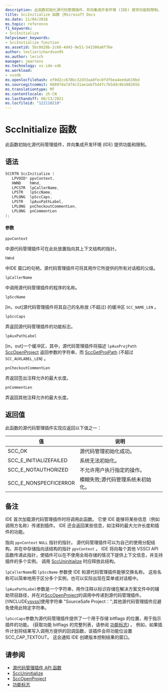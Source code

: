 ```yaml
---
description: 此函数初始化源代码管理插件，并向集成开发环境 (IDE) 提供功能和限制。
title: SccInitialize 函数 |Microsoft Docs
ms.date: 11/04/2016
ms.topic: reference
f1_keywords:
- SccInitialize
helpviewer_keywords:
- SccInitialize function
ms.assetid: 5bc0d28b-2c68-4d43-9e51-541506a8f76e
author: leslierichardson95
ms.author: lerich
manager: jmartens
ms.technology: vs-ide-sdk
ms.workload:
- vssdk
ms.openlocfilehash: ef0d2cc678bc32d33aa8fec0fdfbea4ee9a619bd
ms.sourcegitcommit: 68897da7d74c31ae1ebf5d47c7b5ddc9b108265b
ms.translationtype: MT
ms.contentlocale: zh-CN
ms.lasthandoff: 08/13/2021
ms.locfileid: "122110210"
---
```

# <a name="sccinitialize-function"></a>SccInitialize 函数
此函数初始化源代码管理插件，并向集成开发环境 (IDE) 提供功能和限制。

## <a name="syntax"></a>语法

```cpp
SCCRTN SccInitialize (
   LPVOID* ppvContext,
   HWND    hWnd,
   LPCSTR  lpCallerName,
   LPSTR   lpSccName,
   LPLONG  lpSccCaps,
   LPSTR   lpAuxPathLabel,
   LPLONG  pnCheckoutCommentLen,
   LPLONG  pnCommentLen
);
```

#### <a name="parameters"></a>参数
 `ppvContext`

中源代码管理插件可在此处放置指向其上下文结构的指针。

 `hWnd`

中IDE 窗口的句柄，源代码管理插件可将其用作它所提供的所有对话框的父级。

 `lpCallerName`

中调用源代码管理插件的程序的名称。

 `lpSccName`

[in，out]源代码管理插件将其自己的名称放 (不超过) 的缓冲区 `SCC_NAME_LEN` 。

 `lpSccCaps`

弄返回源代码管理插件的功能标志。

 `lpAuxPathLabel`

[in，out]一个缓冲区，其中，源代码管理插件将描述 `lpAuxProjPath` [SccOpenProject](../extensibility/sccopenproject-function.md) 返回参数的字符串，而 [SccGetProjPath](../extensibility/sccgetprojpath-function.md) (不超过 `SCC_AUXLABEL_LEN`) 。

 `pnCheckoutCommentLen`

弄返回签出注释允许的最大长度。

 `pnCommentLen`

弄返回其他注释允许的最大长度。

## <a name="return-value"></a>返回值
 此函数的源代码管理插件实现应返回以下值之一：

|值|说明|
|-----------|-----------------|
|SCC_OK|源代码管理初始化成功。|
|SCC_E_INITIALIZEFAILED|系统无法初始化。|
|SCC_E_NOTAUTHORIZED|不允许用户执行指定的操作。|
|SCC_E_NONSPECFICERROR|模糊失败;源代码管理系统未初始化。|

## <a name="remarks"></a>备注
 IDE 首次加载源代码管理插件时将调用此函数。 它使 IDE 能够将某些信息（例如调用方名称）传递到插件。 IDE 还会返回某些信息，如注释的最大允许长度和插件的功能。

 指向 `ppvContext` `NULL` 指针的指针。 源代码管理插件可以为自己的使用分配结构，并在中存储指向该结构的指针 `ppvContext` 。 IDE 将向每个其他 VSSCI API 函数传递此指针，使插件可以在不使用全局存储的情况下提供上下文信息，并支持插件的多个实例。 调用 [SccUninitialize](../extensibility/sccuninitialize-function.md) 时应释放此结构。

 `lpCallerName`和 `lpSccName` 参数使 IDE 和源代码管理插件能够交换名称。 这些名称可以简单地用于区分多个实例，也可以实际出现在菜单或对话框中。

 `lpAuxPathLabel`参数是一个字符串，用作注释以标识存储在解决方案文件中的辅助项目路径，并在对[SccOpenProject](../extensibility/sccopenproject-function.md)的调用中传递到源代码管理插件。 [!INCLUDE[vsvss](../extensibility/includes/vsvss_md.md)]使用字符串 "SourceSafe Project：";其他源代码管理插件应避免使用此特定字符串。

 `lpSccCaps`参数为源代码管理插件提供了一个用于存储 bitflags 的位置，用于指示插件的功能。  (获取功能 bitflags 的完整列表，请参阅 [功能标志](../extensibility/capability-flags.md)) 。 例如，如果插件计划将结果写入调用方提供的回调函数，该插件会将功能位设置 SCC_CAP_TEXTOUT。 这会通知 IDE 创建版本控制结果的窗口。

## <a name="see-also"></a>请参阅
- [源代码管理插件 API 函数](../extensibility/source-control-plug-in-api-functions.md)
- [SccUninitialize](../extensibility/sccuninitialize-function.md)
- [SccOpenProject](../extensibility/sccopenproject-function.md)
- [功能标志](../extensibility/capability-flags.md)

